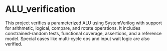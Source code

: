 # ALU_verification
This project verifies a parameterized ALU using SystemVerilog with support for arithmetic, logical, compare, and rotate operations. It includes constrained-random tests, functional coverage, assertions, and a reference model. Special cases like multi-cycle ops and input wait logic are also verified.
